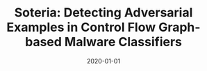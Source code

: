 ---
title: "Soteria: Detecting Adversarial Examples in Control Flow Graph-based Malware Classifiers"
collection: publications
permalink: /publication/2020-01-01-Soteria-Detecting-Adversarial-Examples-in-Control-Flow-Graph-based-Malware-Classifiers
date: 2020-01-01
venue: 'In the proceedings of 40th IEEE International Conference on Distributed Computing Systems, ICDCS 2020, Singapore, November 29 - December 1, 2020'
paperurl: 'https://doi.org/10.1109/ICDCS47774.2020.00089'
citation: ' Hisham Alasmary,  Ahmed Abusnaina,  Rhongho Jang,  Mohammed Abuhamad,  Afsah Anwar,  DaeHun Nyang,  David Mohaisen, &quot;Soteria: Detecting Adversarial Examples in Control Flow Graph-based Malware Classifiers.&quot; In the proceedings of 40th IEEE International Conference on Distributed Computing Systems, ICDCS, Singapore, 2020.'
---